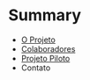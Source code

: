 # Summary

* [O Projeto](projeto.md)
* [Colaboradores](/colaboradores.md)
* [Projeto Piloto](projeto-piloto.md)
* Contato

